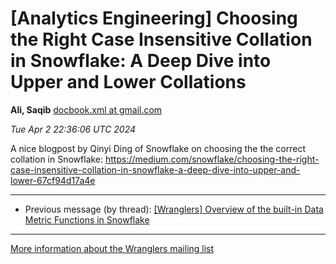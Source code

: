 


[Analytics Engineering] Choosing the Right Case Insensitive Collation in Snowflake: A Deep Dive into Upper and Lower Collations
===============================================================================================================================


**Ali, Saqib**
[docbook.xml at gmail.com](mailto:wranglers%40analyticsengineering.net?Subject=Re%3A%20%5BWranglers%5D%20Choosing%20the%20Right%20Case%20Insensitive%20Collation%20in%0A%20Snowflake%3A%20A%20Deep%20Dive%20into%20Upper%20and%20Lower%20Collations&In-Reply-To=%3CCABDm0O-hySDOOsvSqwfLFBicieUt3pKmAiLwXepZsCP9W1WBYg%40mail.gmail.com%3E "[Wranglers] Choosing the Right Case Insensitive Collation in Snowflake: A Deep Dive into Upper and Lower Collations")   

*Tue Apr 2 22:36:06 UTC 2024*  

A nice blogpost by Qinyi Ding of Snowflake on choosing the the correct
collation in Snowflake:
<https://medium.com/snowflake/choosing-the-right-case-insensitive-collation-in-snowflake-a-deep-dive-into-upper-and-lower-67cf94d17a4e>
  
  




---


* Previous message (by thread): [[Wranglers] Overview of the built-in Data Metric Functions in Snowflake](000034.html)




---


[More information about the Wranglers
mailing list](https://analyticsengineering.net/mailman/listinfo/wranglers)  




